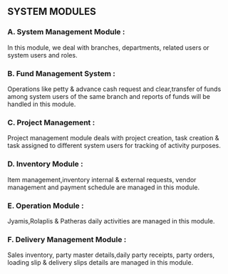 ## SYSTEM MODULES

### A.	System Management Module :
In this module, we deal with branches, departments, related users or system users and roles.
### B.	Fund Management System : 
Operations like petty & advance cash request and clear,transfer of funds among system users of the same branch and reports of funds will be handled in this module.
### C.	Project Management : 
Project management module deals with project creation, task    creation & task assigned to different system users for tracking of activity purposes.
### D.	Inventory Module : 
Item management,inventory internal & external requests, vendor management and payment schedule are managed in this module. 
### E.	Operation Module :  
Jyamis,Rolaplis & Patheras daily activities are managed in this module. 
### F.	Delivery Management Module : 
Sales inventory, party master details,daily party receipts, party orders, loading slip & delivery slips details are managed in this module.
